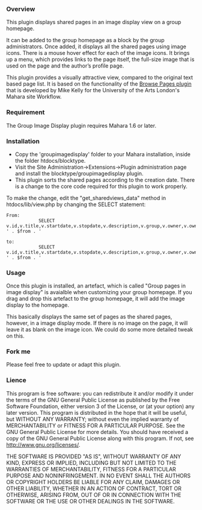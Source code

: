 ### Overview

This plugin displays shared pages in an image display view on a group homepage.

It can be added to the group homepage as a block by the group administrators. Once added, it displays all the shared pages using image icons. There is a mouse hover effect for each of the image icons. It brings up a menu, which provides links to the page itself, the full-size image that is used on the page and the author’s profile page.

This plugin provides a visually attractive view, compared to the original text based page list. It is based on the functionality of the [Browse Pages plugin](https://github.com/CLTAD/mahara-browse) that is developed by Mike Kelly for the University of the Arts London's Mahara site Workflow.

### Requirement

The Group Image Display plugin requires Mahara 1.6 or later.

### Installation

- Copy the 'groupimagedisplay' folder to your Mahara installation, inside the folder htdocs/blocktype.
- Visit the Site Administration->Extensions->Plugin administration page and install the blocktype/groupimagedisplay plugin.
- This plugin sorts the shared pages according to the creation date. There is a change to the core code required for this plugin to work properly.

To make the change, edit the "get_sharedviews_data" method in htdocs/lib/view.php by changing the SELECT statement:
```
From:
            SELECT v.id,v.title,v.startdate,v.stopdate,v.description,v.group,v.owner,v.ownerformat,v.institution,v.urlid ' . $from . '

to:
            SELECT v.id,v.title,v.startdate,v.stopdate,v.description,v.group,v.owner,v.ownerformat,v.institution,v.urlid,v.ctime ' . $from . '
```

### Usage

Once this plugin is installed, an artefact, which is called "Group pages in image display" is avaialble when customizing your group homepage. If you drag and drop this artefact to the group homepage, it will add the image display to the homepage.

This basically displays the same set of pages as the shared pages, however, in a image display mode. If there is no image on the page, it will leave it as blank on the image icon. We could do some more detailed tweak on this.

### Fork me

Please feel free to update or adapt this plugin.

### Lience

This program is free software: you can redistribute it and/or modify it under the terms of the GNU General Public License as published by the Free Software Foundation, either version 3 of the License, or (at your option) any later version. This program is distributed in the hope that it will be useful, but WITHOUT ANY WARRANTY; without even the implied warranty of MERCHANTABILITY or FITNESS FOR A PARTICULAR PURPOSE. See the GNU General Public License for more details. You should have received a copy of the GNU General Public License along with this program. If not, see http://www.gnu.org/licenses/.

THE SOFTWARE IS PROVIDED "AS IS", WITHOUT WARRANTY OF ANY KIND, EXPRESS OR IMPLIED, INCLUDING BUT NOT LIMITED TO THE WARRANTIES OF MERCHANTABILITY, FITNESS FOR A PARTICULAR PURPOSE AND NONINFRINGEMENT. IN NO EVENT SHALL THE AUTHORS OR COPYRIGHT HOLDERS BE LIABLE FOR ANY CLAIM, DAMAGES OR OTHER LIABILITY, WHETHER IN AN ACTION OF CONTRACT, TORT OR OTHERWISE, ARISING FROM, OUT OF OR IN CONNECTION WITH THE SOFTWARE OR THE USE OR OTHER DEALINGS IN THE SOFTWARE.
